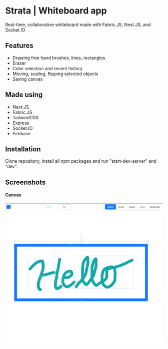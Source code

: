 # Strata | Whiteboard app

Real-time, collaborative whiteboard made with Fabric.JS, Next.JS, and Socket.IO

## Features

- Drawing free hand brushes, lines, rectangles
- Eraser
- Color selection and recent history
- Moving, scaling, flipping selected objects
- Saving canvas

## Made using

- Next.JS
- Fabric.JS
- TailwindCSS
- Express
- Socket.IO
- Firebase

## Installation

Clone repository, install all npm packages and run "start-dev-server" and "dev".

## Screenshots

#### Canvas

![canvas](./public/Screenshot_1.png)
